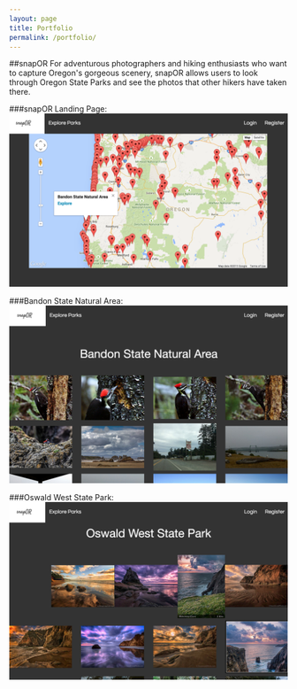 ```yaml
---
layout: page
title: Portfolio
permalink: /portfolio/
---
```

  
##snapOR
For adventurous photographers and hiking enthusiasts who want to capture Oregon's gorgeous scenery, snapOR allows users to look through Oregon State Parks and see the photos that other hikers have taken there.   

  
###snapOR Landing Page:     
![snapOR Landing Page](/images/snapor-homepage.png "Homepage")
  
###Bandon State Natural Area:      
![snapOR Landing Page](/images/bandon-state-park.png "Bandon")
  
###Oswald West State Park:     
![snapOR Landing Page](/images/oswald-west.png "Oswald West")